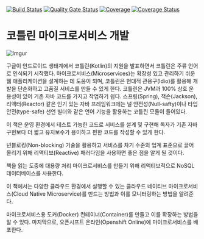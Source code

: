 [![Build Status](https://travis-ci.com/antop-dev/kotlin-msa.svg?branch=master)](https://travis-ci.com/antop-dev/kotlin-msa)
[![Quality Gate Status](https://sonarcloud.io/api/project_badges/measure?project=antop-dev_kotlin-msa&metric=alert_status)](https://sonarcloud.io/dashboard?id=antop-dev_kotlin-msa)
[![Coverage](https://sonarcloud.io/api/project_badges/measure?project=antop-dev_kotlin-msa&metric=coverage)](https://sonarcloud.io/dashboard?id=antop-dev_kotlin-msa)
[![Coverage Status](https://coveralls.io/repos/github/antop-dev/kotlin-msa/badge.svg?branch=master)](https://coveralls.io/github/antop-dev/kotlin-msa?branch=master)

# 코틀린 마이크로서비스 개발

![Imgur](https://i.imgur.com/asStqwV.jpg)

구글이 안드로이드 생태계에서 코틀린(Kotlin)의 지원을 발표하면서 코틀린은 주류 언어로 인식되기 시작했다. 마이크로서비스(Microservices)는 확장성 있고 관리하기 쉬운 웹 애플리케이션을 설계하는 데 도움이 되며, 코틀린은 현대적 관용구(Idio)를 활용해 개발을 단순화하고 고품질 서비스를 만들 수 있게 한다. 코틀린은 JVM과 100% 상호 운용성이 있어 기존 자바 코드를 가지고 작업하기 쉽다. 스프링(Spring), 잭슨(Jackson), 리액터(Reactor) 같은 인기 있는 자바 프레임워크에는 널 안전성(Null-safty)이나 타입 안전(type-safe) 선언 빌더와 같은 언어 기능을 활용하는 코틀린 모듈이 들어있다.
 
이 책은 운영 환경에서 테스트 가능한 코드로 서비스를 설계 및 구현해 독자가 기존 자바 구현보다 더 짧고 유지보수가 용이하고 편한 코드를 작성할 수 있게 한다.
 
넌블로킹(Non-blocking) 기술을 활용하고 서비스를 차기 수준의 업계 표준으로 끌어올리기 위해 리액티브(Reactive) 패러다임을 사용하면 좋은 점을 알게 될 것이다.
 
책을 읽는 도중에 대용량 처리 마이크로서비스를 만들기 위해 리액티브적으로 NoSQL 데이터베이스를 사용한다.
 
이 책에서는 다양한 클라우드 환경에서 실행할 수 있는 클라우드 네이티브 마이크로서비스(Cloud Native Microservice)를 만드는 방법과 이를 모니터링하는 방법을 알려준다.
 
마이크로서비스용 도커(Docker) 컨테이너(Container)를 만들고 이를 확장하는 방법을 알 수 있다. 마지막으로, 오픈시프트 온라인(Openshift Online)에 마이크로서비스를 배포한다. 